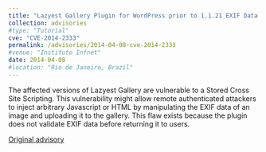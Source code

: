 ```yaml
---
title: "Lazyest Gallery Plugin for WordPress prior to 1.1.21 EXIF Data Handling XSS"
collection: advisories
#type: "Tutorial"
cve: "CVE-2014-2333"
permalink: /advisories/2014-04-08-cve-2014-2333
#venue: "Instituto Infnet"
date: 2014-04-08
#location: "Rio de Janeiro, Brazil"
---
```

The affected versions of Lazyest Gallery are vulnerable to a Stored Cross Site Scripting. This vulnerability might allow remote authenticated attackers to inject arbitrary Javascript or HTML by manipulating the EXIF data of an image and uploading it to the gallery. This flaw exists because the plugin does not validate EXIF data before returning it to users.

[Original advisory](https://codalabs.net/cla-2014-002)
